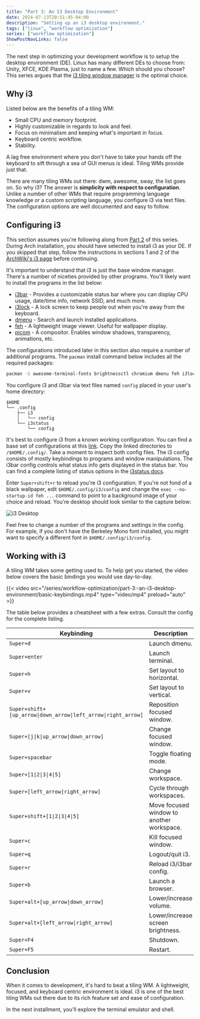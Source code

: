 ```yaml
---
title: "Part 3: An I3 Desktop Environment"
date: 2024-07-13T20:51:45-04:00
description: "Setting up an i3 desktop environment."
tags: ["linux", "workflow optimization"]
series: ["workflow optimization"]
ShowPostNavLinks: false
---
```


The next step in optimizing your development workflow is to setup the desktop
environment (DE). Linux has many different DEs to choose from: Unity, XFCE, KDE
Plasma, just to name a few. Which should you choose? This series argues that the
[i3 tiling window manager][1] is the optimal choice.

## Why i3

Listed below are the benefits of a tiling WM:

- Small CPU and memory footprint.
- Highly customizable in regards to look and feel.
- Focus on minimalism and keeping what's important in focus.
- Keyboard centric workflow.
- Stability.

A lag free environment where you don't have to take your hands off the keyboard
to sift through a sea of GUI menus is ideal. Tiling WMs provide just that.

There are many tiling WMs out there: dwm, awesome, sway, the list goes on. So
why i3? The answer is **simplicity with respect to configuration**. Unlike a
number of other WMs that require programming language knowledge or a custom
scripting language, you configure i3 via text files. The configuration options
are well documented and easy to follow.

## Configuring i3

This section assumes you're following along from [Part 2][2] of this series.
During Arch installation, you should have selected to install i3 as your DE. If
you skipped that step, follow the instructions in sections 1 and 2 of the
[ArchWiki's i3 page][3] before continuing.

It's important to understand that i3 is just the base window manager. There's a
number of niceties provided by other programs. You'll likely want to install the
programs in the list below:

- [i3bar][4] - Provides a customizable status bar where you can display CPU
  usage, date/time info, network SSID, and much more.
- [i3lock][5] - A lock screen to keep people out when you're away from the
  keyboard.
- [dmenu][6] - Search and launch installed applications.
- [feh][7] - A lightweight image viewer. Useful for wallpaper display.
- [picom][8] - A compositor. Enables window shadows, transparency, animations,
  etc.

The configurations introduced later in this section also require a number of
additional programs. The `pacman` install command below includes all the
required packages:

```bash
pacman -S awesome-terminal-fonts brightnessctl chromium dmenu feh i3lock i3status lm_sensors picom pulseaudio xfce4-terminal xorg-xinput
```

You configure i3 and i3bar via text files named `config` placed in your user's
home directory:

```text
$HOME
└── .config
    ├── i3
    │   └── config
    └── i3status
        └── config
```

It's best to configure i3 from a known working configuration. You can find a
base set of configurations at this [link][9]. Copy the linked directories to
`/$HOME/.config/`. Take a moment to inspect both config files. The i3 config
consists of mostly keybindings to programs and window manipulations. The i3bar
config controls what status info gets displayed in the status bar. You can find
a complete listing of status options in the [i3status docs][10].

Enter `Super+shift+r` to reload you're i3 configuration. If you're not fond of a
black wallpaper, edit `$HOME/.config/i3/config` and change the `exec
--no-startup-id feh ...` command to point to a background image of your choice
and reload. You're desktop should look similar to the capture below:

![i3 Desktop](/series/workflow-optimization/part-3:-an-i3-desktop-environment/i3-desktop.webp#center)

Feel free to change a number of the programs and settings in the config. For
example, if you don't have the Berkeley Mono font installed, you might want to
specify a different font in `$HOME/.config/i3/config`.

## Working with i3

A tiling WM takes some getting used to. To help get you started, the video below
covers the basic bindings you would use day-to-day.

{{< video src="/series/workflow-optimization/part-3:-an-i3-desktop-environment/basic-keybindings.mp4" type="video/mp4" preload="auto" >}}

The table below provides a cheatsheet with a few extras. Consult the config for
the complete listing.

| Keybinding                                                    | Description                               |
| ------------------------------------------------------------- | ----------------------------------------- |
| `Super+d`                                                     | Launch dmenu.                             |
| `Super+enter`                                                 | Launch terminal.                          |
| `Super+h`                                                     | Set layout to horizontal.                 |
| `Super+v`                                                     | Set layout to vertical.                   |
| `Super+shift+[up_arrow\|down_arrow\|left_arrow\|right_arrow]` | Reposition focused window.                |
| `Super+[j\|k\|up_arrow\|down_arrow]`                          | Change focused window.                    |
| `Super+spacebar`                                              | Toggle floating mode.                     |
| `Super+[1\|2\|3\|4\|5]`                                       | Change workspace.                         |
| `Super+[left_arrow\|right_arrow]`                             | Cycle through workspaces.                 |
| `Super+shift+[1\|2\|3\|4\|5]`                                 | Move focused window to another workspace. |
| `Super+c`                                                     | Kill focused window.                      |
| `Super+q`                                                     | Logout/quit i3.                           |
| `Super+r`                                                     | Reload i3/i3bar config.                   |
| `Super+b`                                                     | Launch a browser.                         |
| `Super+alt+[up_arrow\|down_arrow]`                            | Lower/increase volume.                    |
| `Super+alt+[left_arrow\|right_arrow]`                         | Lower/increase screen brightness.         |
| `Super+F4`                                                    | Shutdown.                                 |
| `Super+F5`                                                    | Restart.                                  |

## Conclusion

When it comes to development, it's hard to beat a tiling WM. A lightweight,
focused, and keyboard centric environment is ideal. i3 is one of the best tiling
WMs out there due to its rich feature set and ease of configuration.

In the next installment, you'll explore the terminal emulator and shell.

[1]: https://i3wm.org/
[2]: https://programmador.com/series/workflow-optimization/part-2-choosing-a-distribution/
[3]: https://wiki.archlinux.org/title/i3
[4]: https://i3wm.org/i3bar/
[5]: https://i3wm.org/i3lock/
[6]: https://tools.suckless.org/dmenu/
[7]: https://feh.finalrewind.org/
[8]: https://github.com/chjj/compton
[9]: https://github.com/ivan-guerra/dotfiles/tree/master/i3/.config
[10]: https://i3wm.org/docs/i3status.html
